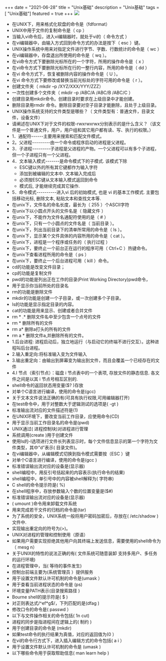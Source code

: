 +++
date = "2021-06-28"
title = "Unix基础"
description = "Unix基础"
tags = [ "Unix基础"]
featured = true
+++
![](https://gitee.com/lalalaxiaowifi/pictures/raw/master/image/%E6%97%A5%E5%B8%B8%E6%90%AC%E7%A0%96%E5%A4%B4.png)

* 在UNIX下，用来格式化软盘的命令是（fdformat）
* UNIX中用于文件的复制命令是（  cp ）
* 当输入vi命令后，进入vi编辑器时，就处于vi的（ 命令方式 ）
* 在vi编辑器中，由输入方式回到命令方式的办法是按下（  esc  ）键。
* UNIX操作系统中用来对指定文件进行字节、字数、行数统计的命令是（ wc  ）
* 在vi编辑器中，存盘退出所使用的命令是（ wq    ）。
* 在vi命令方式下要删除光标所在的一个字符，所用的操作命令是（ x   ）
* 在vi命令方式下要删除光标所在行的一整行内容，所用的命令是（   dd  ）
* 在vi 命令方式下，恢复被删除内容的操作命令是（  U   ）。
* 在vi 命令方式下要修改或替换当前光标处的字符可用的命令是（ r   ）。
* 创建文件夹（ mkdir –p /XYZ/XXX/YYY/ZZZ）
* 一次性创建多个文件夹（ mkdir –p /ABC/A  /ABC/B  /ABC/C ）
*  创建目录用mkdir命令。创建目录时要求在上级目录中才能创建。
*  删除目录用rmdir 命令。删除目录要对空子目录才能删除，且处于上级目录。
* UNIX操作系统支持的文件类型是哪些？（  文件类型有：普通文件，目录文件，设备文件）
* 请阐述在UNIX下对于文件的权限-rwxrwxrwx分别表示的是什么含义？（该文件是一个普通文件，用户，用户组和其它用户都有读、写、执行的权限。）
* 1．通配符------主要用来搜索和匹配文件模式。
* 2。父进程---------由一个命令或程序启动的进程是父进程。
* 3．子进程---------子进程是父进程的产物。一个父进程可以有多个子进程，但一个子进程只有一个父进程。
* 4．文本输入模式-------是命令模式下的子模式.  该模式下除
    * ESC键以外的所有其它键都作为输入字符
    * 添加到被编辑的文本中. 文本输入完成后
    * 必须按ESC键从文本输入模式返回到命令
    * 模式后, 才能继续完成其它操作.
* 5．命令模式----------进入vi 后的初始模式,  也是 vi 的基本工作模式. 主要包括移动光标, 删除文本, 粘贴文本和查找文本等.
* 在unix下，文件名的命名长度，最长为（  255   ）个ASCII字符
* 在unix下以小圆点开头的文件名是（  隐藏文件 ）
* 在unix下，不能作为文件名通配符使用的是（ #  ）
* 在unix下，只有一个小圆点的文件名是（  当前目录   ）。
* 在unix下，列出当前目录下的清单所常用的命令是（ ls ）。
* 在unix下，显示某个文件具体的内容所用的命令是（ cat   ）。
* 在unix下，进程是一个程序或任务的（  执行过程  ）
* 在unix下，要终止一个前台正在运行的程序可用（  Ctrl+C ）热键命令。
* 在unix下查看进程所用的命令是（  ps  ）
* 在unix下，要终止一个后台进程可用（  kill  ）命令。
* cd的功能是改变文件目录；
* cp的功能是复制文件
* pwd的功能是列出正在工作的目录(Print Working Directory)pwd命令，
* 用于显示你当前所处的目录名
* rm的功能是删除文件
* mkdir的功能是创建一个子目录，或一次创建多个子目录。
* ls的功能是显示指定目录的内容。
* cat的功能是用来显示、创建或者合并文件
* rm * .* 删除文件名中至少包含一个点号的文件
* rm *   删除所有的文件
* rm a*  删除a打头的所有的文件 
* rm a  * 删除文件a,并删除所有的文件。
* 1.后台进程: 进程启动后，独立地运行（与启动它的终端不进行交互）。这种进程叫后台进程。 
* 2.输入重定向:将标准输入变为文件输入
* 3.输出重定向：由输出到屏幕变为输出到文件，而且会覆盖一个已经存在的文件 
* 4.I 节点（索引节点）：磁盘 i 节点表中的一个表项, 存放文件的静态信息. 各文件之间是以其 i 节点号相互区别的.
* shell命令的返回状态用变量($? )存放
* 对单个C语言进行编译，使用的命令是(gcc)
* 关于文本文件说法正确的有(可具有执行权限,可用编辑器打开)
* 在test命令中，用于对整数大于逻辑测试的选项是(	-gt )
* 标准输出流对应的文件描述符是(1)
* 在UNIX环境下，要改变当前工作目录，应使用命令(CD)
* 用于显示当前工作目录名的命令是(pwd)
* UNIX通过( 进程控制块)对进程进行管理
* 系统调用(create )用于创建文件
* 使用ls的-l选项进行文件长列表显示时，每个文件信息显示的第一个字符为文件类型，其中”d”表示( 目录文件)。
* 在vi编辑器中，从编辑模式切换到指令模式需要按（ESC ）键
* 对单个C语言进行编译，使用的命令是(gcc )
* 标准错误输出流对应的设备是(显示器)
* shell编程中，用反引号括起来的内容表示(执行命令的结果)
* shell编程中，单引号中的内容被shell解释为( 字符串)
* C shell的命令提示符是( %)
* 在shell程序中，存放参数输入个数的位置变量是($#)
* 标准错误输出流对应的设备是(显示器)
* ( umount )命令用来卸载文件系统
* 用来完成若干文件的归档的命令是(tar)
* 为了系统的安全，UNIX系统一般将用户密码加密后，存放在(	/etc/shadow )文件中.
* 实现输出重定向的符号为(>)。
* UNIX对进程的管理和控制使用（原语）
* 如果用户需要实现拒绝其他用户向其终端上发送信息，需要使用的shell命令为（	mesg n）
* 关于UNIX的特性的说法正确的有(	文件系统可随意装卸 支持多用户、多任务的运行环境) 
* 在进程管理中，当(	等待的事件发生)
* 控制台前端主要为(系统管理员  ）提供服务
* 用于设置文件默认许可机制的命令是(umask ）
* 用于查看当前进程状态的命令是 (ps)
* 环境变量PATH表示(目录搜索路径 )
* Bourne shell的提示符是( $ )
* 对正则表达式/^ef*g$/，下列匹配的是(dfag )
* 修改口令的命令是( passwd ）
* 以下与文件操作相关的命令包括( 1n   cut)
* 进程的同步是指进程间在逻辑上的( 制约 )
* 用于创建目录的命令是 (mkdir)
* 如果test命令的执行结果为真值，对应的返回值为(0  ）
* 在vi的命令行方式下，进入插入编辑方式的命令包括( a  i ）
* 用于设置文件默认许可机制的命令是 (umask )
* 以下哪些命令用于获取帮助信息( man learn  help  )



